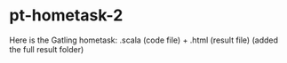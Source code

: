 # pt-hometask-2

Here is the Gatling hometask:
.scala (code file) + .html (result file)  (added the full result folder)
